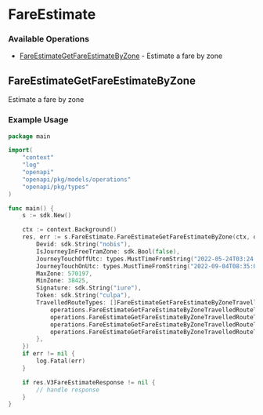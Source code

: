 # FareEstimate

### Available Operations

* [FareEstimateGetFareEstimateByZone](#fareestimategetfareestimatebyzone) - Estimate a fare by zone

## FareEstimateGetFareEstimateByZone

Estimate a fare by zone

### Example Usage

```go
package main

import(
	"context"
	"log"
	"openapi"
	"openapi/pkg/models/operations"
	"openapi/pkg/types"
)

func main() {
    s := sdk.New()

    ctx := context.Background()
    res, err := s.FareEstimate.FareEstimateGetFareEstimateByZone(ctx, operations.FareEstimateGetFareEstimateByZoneRequest{
        Devid: sdk.String("nobis"),
        IsJourneyInFreeTramZone: sdk.Bool(false),
        JourneyTouchOffUtc: types.MustTimeFromString("2022-05-24T03:24:11.703Z"),
        JourneyTouchOnUtc: types.MustTimeFromString("2022-09-04T08:35:09.957Z"),
        MaxZone: 570197,
        MinZone: 38425,
        Signature: sdk.String("iure"),
        Token: sdk.String("culpa"),
        TravelledRouteTypes: []FareEstimateGetFareEstimateByZoneTravelledRouteTypesEnum{
            operations.FareEstimateGetFareEstimateByZoneTravelledRouteTypesEnumFour,
            operations.FareEstimateGetFareEstimateByZoneTravelledRouteTypesEnumZero,
            operations.FareEstimateGetFareEstimateByZoneTravelledRouteTypesEnumThree,
            operations.FareEstimateGetFareEstimateByZoneTravelledRouteTypesEnumOne,
        },
    })
    if err != nil {
        log.Fatal(err)
    }

    if res.V3FareEstimateResponse != nil {
        // handle response
    }
}
```
